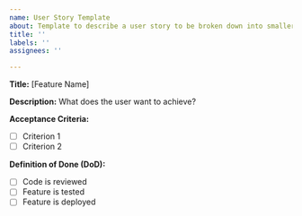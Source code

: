 ```yaml
---
name: User Story Template
about: Template to describe a user story to be broken down into smaller tasks
title: ''
labels: ''
assignees: ''

---
```


**Title:** [Feature Name]  

**Description:** What does the user want to achieve?  

**Acceptance Criteria:**  

- [ ] Criterion 1  
- [ ] Criterion 2  

**Definition of Done (DoD):**  

- [ ] Code is reviewed  
- [ ] Feature is tested  
- [ ] Feature is deployed
